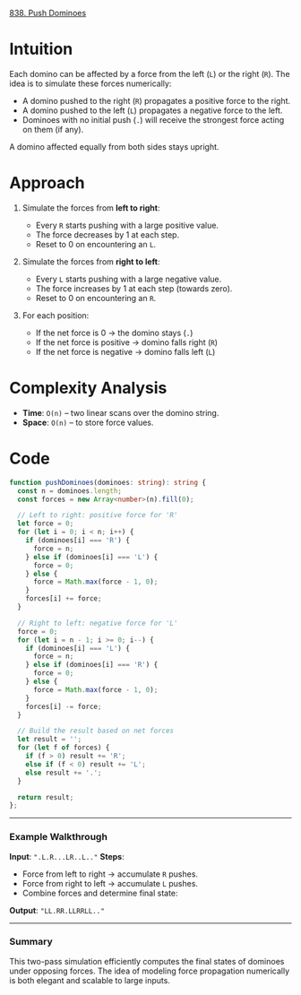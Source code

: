 [838. Push Dominoes](https://leetcode.com/problems/push-dominoes/)

# Intuition

Each domino can be affected by a force from the left (`L`) or the right (`R`). The idea is to simulate these forces numerically:

* A domino pushed to the right (`R`) propagates a positive force to the right.
* A domino pushed to the left (`L`) propagates a negative force to the left.
* Dominoes with no initial push (`.`) will receive the strongest force acting on them (if any).

A domino affected equally from both sides stays upright.

# Approach

1. Simulate the forces from **left to right**:

   * Every `R` starts pushing with a large positive value.
   * The force decreases by 1 at each step.
   * Reset to 0 on encountering an `L`.

2. Simulate the forces from **right to left**:

   * Every `L` starts pushing with a large negative value.
   * The force increases by 1 at each step (towards zero).
   * Reset to 0 on encountering an `R`.

3. For each position:

   * If the net force is 0 → the domino stays (`.`)
   * If the net force is positive → domino falls right (`R`)
   * If the net force is negative → domino falls left (`L`)

# Complexity Analysis

* **Time**: `O(n)` – two linear scans over the domino string.
* **Space**: `O(n)` – to store force values.

# Code

```ts
function pushDominoes(dominoes: string): string {
  const n = dominoes.length;
  const forces = new Array<number>(n).fill(0);

  // Left to right: positive force for 'R'
  let force = 0;
  for (let i = 0; i < n; i++) {
    if (dominoes[i] === 'R') {
      force = n;
    } else if (dominoes[i] === 'L') {
      force = 0;
    } else {
      force = Math.max(force - 1, 0);
    }
    forces[i] += force;
  }

  // Right to left: negative force for 'L'
  force = 0;
  for (let i = n - 1; i >= 0; i--) {
    if (dominoes[i] === 'L') {
      force = n;
    } else if (dominoes[i] === 'R') {
      force = 0;
    } else {
      force = Math.max(force - 1, 0);
    }
    forces[i] -= force;
  }

  // Build the result based on net forces
  let result = '';
  for (let f of forces) {
    if (f > 0) result += 'R';
    else if (f < 0) result += 'L';
    else result += '.';
  }

  return result;
};

```

---

### **Example Walkthrough**

**Input**: `".L.R...LR..L.."`
**Steps**:

* Force from left to right → accumulate `R` pushes.
* Force from right to left → accumulate `L` pushes.
* Combine forces and determine final state:

**Output**: `"LL.RR.LLRRLL.."`

---

### **Summary**

This two-pass simulation efficiently computes the final states of dominoes under opposing forces. The idea of modeling force propagation numerically is both elegant and scalable to large inputs.
